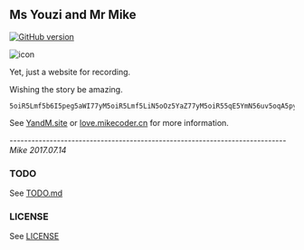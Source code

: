 Ms Youzi and Mr Mike
---

[![GitHub version](https://badge.fury.io/gh/MikeCoder%2FYandM.site.svg)](https://badge.fury.io/gh/MikeCoder%2FYandM.site)

![icon](./favicon.ico)

Yet, just a website for recording.

Wishing the story be amazing.

```
5oiR5Lmf5b6I5peg5aWI77yM5oiR5Lmf5LiN5oOz5YaZ77yM5oiR55qE5YmN56uv5oqA5pyv5b6I5beu55qE5ZWK44CC44CC44CC
```

See [YandM.site](http://yandm.site) or [love.mikecoder.cn](http://love.mikecoder.cn) for more information.

---------------------------------------------------------------------------- *Mike 2017.07.14*

### TODO
See [TODO.md](./TODO.md)

### LICENSE
See [LICENSE](./LICENSE)
